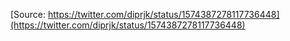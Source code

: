 [Source: https://twitter.com/diprjk/status/1574387278117736448](https://twitter.com/diprjk/status/1574387278117736448)